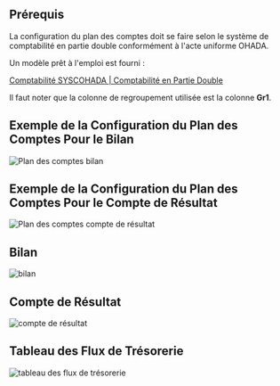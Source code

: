 ## Prérequis

La configuration du plan des comptes doit se faire selon le système de comptabilité en partie double conformément à l'acte uniforme OHADA.

Un modèle prêt à l'emploi est fourni :

[Comptabilité SYSCOHADA | Comptabilité en Partie Double]()

Il faut noter que la colonne de regroupement utilisée est la colonne **Gr1**.

## Exemple de la Configuration du Plan des Comptes Pour le Bilan

![Plan des comptes bilan]()

## Exemple de la Configuration du Plan des Comptes Pour le Compte de Résultat

![Plan des comptes compte de résultat]()

## Bilan

![bilan]()

## Compte de Résultat

![compte de résultat]()

## Tableau des Flux de Trésorerie

![tableau des flux de trésorerie]()


